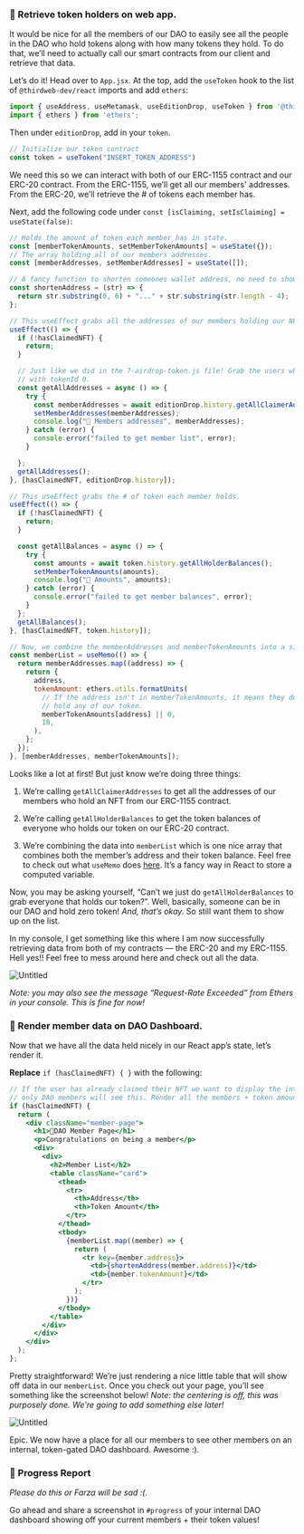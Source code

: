 ### 🥺 Retrieve token holders on web app.

It would be nice for all the members of our DAO to easily see all the people in the DAO who hold tokens along with how many tokens they hold. To do that, we’ll need to actually call our smart contracts from our client and retrieve that data.

Let’s do it! Head over to `App.jsx`. At the top, add the `useToken` hook to the list of `@thirdweb-dev/react` imports and add `ethers`:

```jsx
import { useAddress, useMetamask, useEditionDrop, useToken } from '@thirdweb-dev/react';
import { ethers } from 'ethers';
```

Then under `editionDrop`, add in your `token`.

```jsx
// Initialize our token contract
const token = useToken("INSERT_TOKEN_ADDRESS")
```

We need this so we can interact with both of our ERC-1155 contract and our ERC-20 contract. From the ERC-1155, we’ll get all our members' addresses. From the ERC-20, we’ll retrieve the # of tokens each member has.

Next, add the following code under `const [isClaiming, setIsClaiming] = useState(false)`:

```jsx
// Holds the amount of token each member has in state.
const [memberTokenAmounts, setMemberTokenAmounts] = useState({});
// The array holding all of our members addresses.
const [memberAddresses, setMemberAddresses] = useState([]);

// A fancy function to shorten someones wallet address, no need to show the whole thing. 
const shortenAddress = (str) => {
  return str.substring(0, 6) + "..." + str.substring(str.length - 4);
};

// This useEffect grabs all the addresses of our members holding our NFT.
useEffect(() => {
  if (!hasClaimedNFT) {
    return;
  }

  // Just like we did in the 7-airdrop-token.js file! Grab the users who hold our NFT
  // with tokenId 0.
  const getAllAddresses = async () => {
    try {
      const memberAddresses = await editionDrop.history.getAllClaimerAddresses(0);
      setMemberAddresses(memberAddresses);
      console.log("🚀 Members addresses", memberAddresses);
    } catch (error) {
      console.error("failed to get member list", error);
    }

  };
  getAllAddresses();
}, [hasClaimedNFT, editionDrop.history]);

// This useEffect grabs the # of token each member holds.
useEffect(() => {
  if (!hasClaimedNFT) {
    return;
  }

  const getAllBalances = async () => {
    try {
      const amounts = await token.history.getAllHolderBalances();
      setMemberTokenAmounts(amounts);
      console.log("👜 Amounts", amounts);
    } catch (error) {
      console.error("failed to get member balances", error);
    }
  };
  getAllBalances();
}, [hasClaimedNFT, token.history]);

// Now, we combine the memberAddresses and memberTokenAmounts into a single array
const memberList = useMemo(() => {
  return memberAddresses.map((address) => {
    return {
      address,
      tokenAmount: ethers.utils.formatUnits(
        // If the address isn't in memberTokenAmounts, it means they don't
        // hold any of our token.
        memberTokenAmounts[address] || 0,
        18,
      ),
    };
  });
}, [memberAddresses, memberTokenAmounts]);
```

Looks like a lot at first! But just know we’re doing three things:

1) We’re calling `getAllClaimerAddresses` to get all the addresses of our members who hold an NFT from our ERC-1155 contract.

2) We’re calling `getAllHolderBalances` to get the token balances of everyone who holds our token on our ERC-20 contract.

3) We’re combining the data into `memberList` which is one nice array that combines both the member’s address and their token balance. Feel free to check out what `useMemo` does [here](https://reactjs.org/docs/hooks-reference.html#usememo). It’s a fancy way in React to store a computed variable. 

Now, you may be asking yourself, “Can’t we just do `getAllHolderBalances` to grab everyone that holds our token?”. Well, basically, someone can be in our DAO and hold zero token! *And, that’s okay.* So still want them to show up on the list.

In my console, I get something like this where I am now successfully retrieving data from both of my contracts — the ERC-20 and my ERC-1155. Hell yes!! Feel free to mess around here and check out all the data.

![Untitled](https://i.imgur.com/qx8rfRZ.png)

*Note: you may also see the message “Request-Rate Exceeded” from Ethers in your console. This is fine for now!*

### 🤯 Render member data on DAO Dashboard.

Now that we have all the data held nicely in our React app’s state, let’s render it.

**Replace** `if (hasClaimedNFT) { }` with the following:

```jsx
// If the user has already claimed their NFT we want to display the interal DAO page to them
// only DAO members will see this. Render all the members + token amounts.
if (hasClaimedNFT) {
  return (
    <div className="member-page">
      <h1>🍪DAO Member Page</h1>
      <p>Congratulations on being a member</p>
      <div>
        <div>
          <h2>Member List</h2>
          <table className="card">
            <thead>
              <tr>
                <th>Address</th>
                <th>Token Amount</th>
              </tr>
            </thead>
            <tbody>
              {memberList.map((member) => {
                return (
                  <tr key={member.address}>
                    <td>{shortenAddress(member.address)}</td>
                    <td>{member.tokenAmount}</td>
                  </tr>
                );
              })}
            </tbody>
          </table>
        </div>
      </div>
    </div>
  );
};
```

Pretty straightforward! We’re just rendering a nice little table that will show off data in our `memberList`. Once you check out your page, you’ll see something like the screenshot below! *Note: the centering is off, this was purposely done. We're going to add something else later!*

![Untitled](https://i.imgur.com/HZCHFak.png)

Epic. We now have a place for all our members to see other members on an internal, token-gated DAO dashboard. Awesome :).

### 🚨 Progress Report

*Please do this or Farza will be sad :(.*

Go ahead and share a screenshot in `#progress` of your internal DAO dashboard showing off your current members + their token values!
